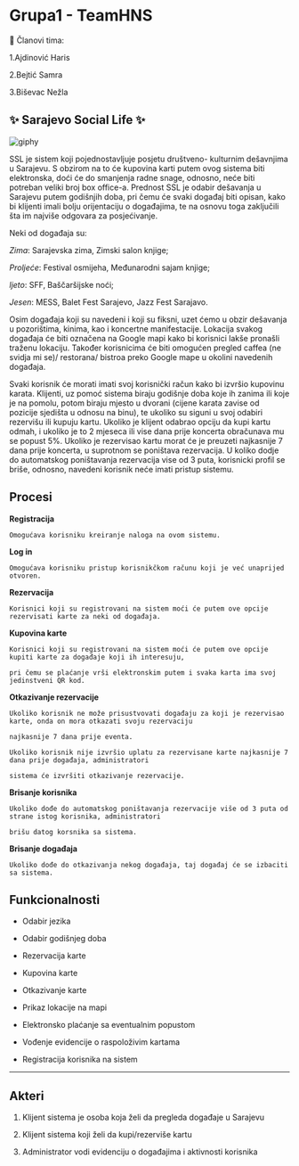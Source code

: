 # Grupa1 - TeamHNS

:busts_in_silhouette: Članovi tima:

1.Ajdinović Haris

2.Bejtić Samra

3.Biševac Nežla


## :sparkles: Sarajevo Social Life :sparkles:


![giphy](https://user-images.githubusercontent.com/37189397/37556734-4f201432-29fa-11e8-9741-1105968de6ce.gif)


SSL je sistem koji pojednostavljuje posjetu društveno- kulturnim dešavnjima u Sarajevu. S obzirom na to će kupovina karti putem ovog sistema biti elektronska, doći će do smanjenja radne snage, odnosno, neće biti potreban veliki broj box office-a. Prednost SSL je odabir dešavanja u Sarajevu putem godišnjih doba, pri čemu će svaki događaj biti opisan, kako bi klijenti imali bolju orijentaciju o događajima, te na osnovu toga zaključili šta im najviše odgovara za posjećivanje. 

Neki od događaja su: 

*Zima*: Sarajevska zima, Zimski salon knjige; 

*Proljeće*: Festival osmijeha, Međunarodni sajam knjige;

*ljeto*: SFF, Baščaršijske noći; 

*Jesen*: MESS, Balet Fest Sarajevo, Jazz Fest Sarajavo. 

Osim događaja koji su navedeni i koji su fiksni, uzet ćemo u obzir dešavanja u pozorištima, kinima, kao i koncertne manifestacije. 
Lokacija svakog događaja će biti označena na Google mapi kako bi korisnici lakše pronašli traženu lokaciju.
Također korisnicima će biti omogućen pregled caffea (ne svidja mi se)/ restorana/ bistroa preko Google mape u okolini navedenih događaja.

Svaki korisnik će morati imati svoj korisnički račun kako bi izvršio kupovinu karata.
Klijenti, uz pomoć sistema biraju godišnje doba koje ih zanima ili koje je na pomolu, potom biraju mjesto u dvorani (cijene karata zavise od pozicije sjedišta u odnosu na binu), te ukoliko su siguni u svoj odabiri rezervišu ili kupuju kartu. Ukoliko je klijent odabrao opciju da kupi kartu odmah, i ukoliko je to 2 mjeseca ili vise dana prije koncerta obračunava mu se popust 5%. Ukoliko je rezervisao kartu morat će je preuzeti najkasnije 7 dana prije koncerta, u suprotnom se poništava rezervacija. U koliko dodje do automatskog poništavanja rezervacija vise od 3 puta, korisnicki profil se briše, odnosno, navedeni korisnik neće imati pristup sistemu.


## Procesi


**Registracija**
```
Omogućava korisniku kreiranje naloga na ovom sistemu.
```

**Log in**
```
Omogućava korisniku pristup korisnikčkom računu koji je već unaprijed otvoren.
```
**Rezervacija**
```
Korisnici koji su registrovani na sistem moći će putem ove opcije rezervisati karte za neki od događaja.
```

**Kupovina karte**
```
Korisnici koji su registrovani na sistem moći će putem ove opcije kupiti karte za događaje koji ih interesuju, 

pri čemu se plaćanje vrši elektronskim putem i svaka karta ima svoj jedinstveni QR kod.
```

**Otkazivanje rezervacije**
```
Ukoliko korisnik ne može prisustvovati događaju za koji je rezervisao karte, onda on mora otkazati svoju rezervaciju 

najkasnije 7 dana prije eventa.

Ukoliko korisnik nije izvršio uplatu za rezervisane karte najkasnije 7 dana prije događaja, administratori 

sistema će izvršiti otkazivanje rezervacije.
```

**Brisanje korisnika**
```
Ukoliko dođe do automatskog poništavanja rezervacije više od 3 puta od strane istog korisnika, administratori 

brišu datog korsnika sa sistema.
```

**Brisanje događaja**
```
Ukoliko dođe do otkazivanja nekog događaja, taj događaj će se izbaciti sa sistema.
```

## Funkcionalnosti

* Odabir jezika

* Odabir godišnjeg doba

* Rezervacija karte

* Kupovina karte

* Otkazivanje karte

* Prikaz lokacije na mapi

* Elektronsko plaćanje sa eventualnim popustom

* Vođenje evidencije o raspoloživim kartama

* Registracija korisnika na sistem

---

## Akteri

1. Klijent sistema je osoba koja želi da pregleda događaje u Sarajevu

2. Klijent sistema koji želi da kupi/rezerviše kartu

3. Administrator vodi evidenciju o događajima i aktivnosti korisnika


